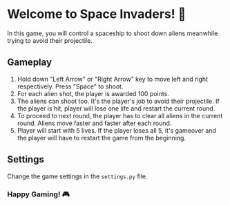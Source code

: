 # Welcome to Space Invaders! 🚀

In this game, you will control a spaceship to shoot down aliens meanwhile 
trying to avoid their projectile.

## Gameplay
1. Hold down "Left Arrow" or "Right Arrow" key to move left and right 
   respectively. Press "Space" to shoot.
2. For each alien shot, the player is awarded 100 points.
3. The aliens can shoot too. It's the player's job to avoid their projectile.
   If the player is hit, player will lose one life and restart the current 
   round.
4. To proceed to next round, the player has to clear all aliens in the 
   current round. Aliens move faster and faster after each round.
5. Player will start with 5 lives. If the player loses all 5, it's gameover 
   and the player will have to restart the game from the beginning.

## Settings
Change the game settings in the `settings.py` file.

### Happy Gaming! 🎮